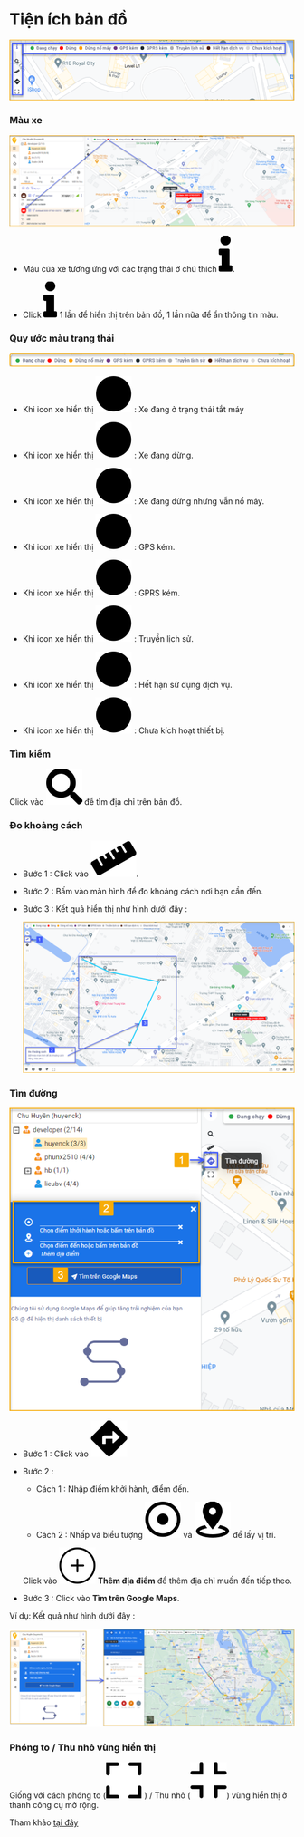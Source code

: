 # Tiện ích bản đồ

<span style="display:block;text-align:left">![Interface Web](/docs/assets/images/web-interface/map/map-widget-2.png)

### Màu xe

<span style="display:block;text-align:left">![Interface Web](/docs/assets/images/web-interface/map/color-mode-2.png) 

- Màu  của xe tương ứng với các trạng thái ở chú thích <span class="icon-left svg-filter-circlepurple">![Ok](/docs/assets/images/web-interface/icon/SVG/info.svg).

- Click  <span class="icon-left svg-filter-circlepurple">![Ok](/docs/assets/images/web-interface/icon/SVG/info.svg) 1 lần để hiển thị trên bản đồ, 1 lần nữa để ẩn thông tin màu.

<div id="mau">
</div>

### Quy ước màu trạng thái
 
<span style="display:block;text-align:left">![Interface Web](/docs/assets/images/web-interface/map/color-mode.png)

* Khi icon xe hiển thị   <span class="icon-left svg-filter-circlegreen">![Ok](/docs/assets/images/web-interface/icon/SVG/circle1.svg) : Xe đang ở trạng thái tắt máy

* Khi icon xe hiển thị   <span class="icon-left svg-filter-circlered">![Ok](/docs/assets/images/web-interface/icon/SVG/circle1.svg) : Xe đang dừng.

* Khi icon xe hiển thị   <span class="icon-left svg-filter-circleyellow">![Ok](/docs/assets/images/web-interface/icon/SVG/circle1.svg) : Xe đang dừng nhưng vẫn nổ máy.

* Khi icon xe hiển thị   <span class="icon-left svg-filter-circlepurple">![Ok](/docs/assets/images/web-interface/icon/SVG/circle1.svg) : GPS kém.

* Khi icon xe hiển thị   <span class="icon-left svg-filter-circleden">![Ok](/docs/assets/images/web-interface/icon/SVG/circle1.svg) : GPRS kém.

* Khi icon xe hiển thị   <span class="icon-left svg-filter-circlexam">![Ok](/docs/assets/images/web-interface/icon/SVG/circle1.svg) : Truyền lịch sử.

* Khi icon xe hiển thị   <span class="icon-left svg-filter-circlenau">![Ok](/docs/assets/images/web-interface/icon/SVG/circle1.svg) : Hết hạn sử dụng dịch vụ.

* Khi icon xe hiển thị   <span class="icon-left svg-filter-circlexamtro">![Ok](/docs/assets/images/web-interface/icon/SVG/circle1.svg) : Chưa kích hoạt thiết bị.

### Tìm kiếm
Click vào <span class="icon-left svg-filter-serch">![Ok](/docs/assets/images/web-interface/icon/SVG/search.svg)  để tìm địa chỉ trên bản đồ.

### Đo khoảng cách

- Bước 1 : Click vào <span class="icon-left svg-filter-serch">![Ok](/docs/assets/images/web-interface/icon/SVG/ruler.svg).

- Bước 2 : Bấm vào màn hình để đo khoảng cách nơi bạn cần đến. 
- Bước 3 : Kết quả hiển thị như hình dưới đây :

    <span style="display:block;text-align:left">![Interface Web](/docs/assets/images/web-interface/map/measurin-distance.png) 

### Tìm đường

<span class="icon-left4">![Interface Web](/docs/assets/images/web-interface/map/find-the-way.png)

- Bước 1 : Click vào <span class="icon-left svg-filter-serch">![Ok](/docs/assets/images/web-interface/icon/SVG/directions.svg)

- Bước 2 : 
    - Cách 1 : Nhập  điểm khởi hành, điểm đến.

    - Cách 2 : Nhấp và biểu tượng <span class="icon-left svg-filter-info">![Ok](/docs/assets/images/web-interface/icon/SVG/dot-circle.svg) và <span class="icon-left svg-filter-info">![Ok](/docs/assets/images/web-interface/icon/SVG/place-marker-2.svg) để lấy vị trí.

    Click vào <span class="icon-left svg-filter-info">![Ok](/docs/assets/images/web-interface/icon/SVG/plus1.svg) **Thêm địa điểm** để thêm địa chỉ muốn đến tiếp theo.

- Bước 3 : Click vào **Tìm trên Google Maps**.

Ví dụ: Kết quả như hình dưới đây :

<span style="display:block;text-align:left">![Interface Web](/docs/assets/images/web-interface/map/find-the-way-2.png)


### Phóng to / Thu nhỏ vùng hiển thị
Giống với cách phóng to (<span class="icon-left svg-filter-info">![Ok](/docs/assets/images/web-interface/icon/SVG/full-screen.svg) ) / Thu nhỏ (<span class="icon-left svg-filter-info">![Ok](/docs/assets/images/web-interface/icon/SVG/normal-screen.svg)) vùng hiển thị ở thanh công cụ mở rộng.

Tham khảo [tại đây](vi/modules/web-interface/tracking/map-tools/#zoom) <div id="zoom">





 





 


   
    


 




